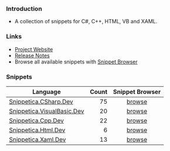 ﻿### Introduction

* A collection of snippets for C\#, C\+\+, HTML, VB and XAML\.

### Links

* [Project Website](http://github.com/josefpihrt/snippetica)
* [Release Notes](http://github.com/josefpihrt/snippetica/blob/main/ChangeLog.md)
* Browse all available snippets with [Snippet Browser](http://pihrt.net/snippetica/snippets?engine=vs)

### Snippets

Language|Count | Snippet Browser 
--------|-----:|:---------------:
[Snippetica.CSharp.Dev](http://github.com/josefpihrt/snippetica/blob/main/src/Snippetica.VisualStudio/Snippetica.CSharp.Dev/README.md)|75|[browse](http://pihrt.net/snippetica/snippets?engine=vs&language=csharp)
[Snippetica.VisualBasic.Dev](http://github.com/josefpihrt/snippetica/blob/main/src/Snippetica.VisualStudio/Snippetica.VisualBasic.Dev/README.md)|20|[browse](http://pihrt.net/snippetica/snippets?engine=vs&language=vb)
[Snippetica.Cpp.Dev](http://github.com/josefpihrt/snippetica/blob/main/src/Snippetica.VisualStudio/Snippetica.Cpp.Dev/README.md)|22|[browse](http://pihrt.net/snippetica/snippets?engine=vs&language=cpp)
[Snippetica.Html.Dev](http://github.com/josefpihrt/snippetica/blob/main/src/Snippetica.VisualStudio/Snippetica.Html.Dev/README.md)|6|[browse](http://pihrt.net/snippetica/snippets?engine=vs&language=html)
[Snippetica.Xaml.Dev](http://github.com/josefpihrt/snippetica/blob/main/src/Snippetica.VisualStudio/Snippetica.Xaml.Dev/README.md)|13|[browse](http://pihrt.net/snippetica/snippets?engine=vs&language=xaml)

